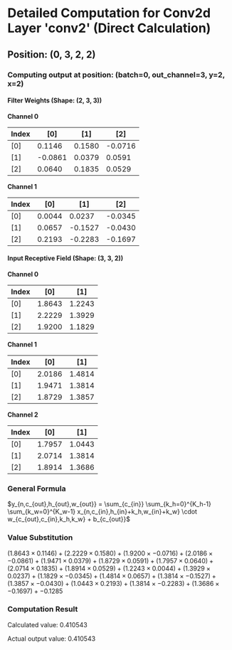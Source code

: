# Detailed Computation for Conv2d Layer 'conv2' (Direct Calculation)

## Position: (0, 3, 2, 2)

### Computing output at position: (batch=0, out_channel=3, y=2, x=2)

#### Filter Weights (Shape: (2, 3, 3))

**Channel 0**

| Index | [0] | [1] | [2] | 
| --- | --- | --- | --- | 
| [0] | 0.1146 | 0.1580 | -0.0716 | 
| [1] | -0.0861 | 0.0379 | 0.0591 | 
| [2] | 0.0640 | 0.1835 | 0.0529 | 

**Channel 1**

| Index | [0] | [1] | [2] | 
| --- | --- | --- | --- | 
| [0] | 0.0044 | 0.0237 | -0.0345 | 
| [1] | 0.0657 | -0.1527 | -0.0430 | 
| [2] | 0.2193 | -0.2283 | -0.1697 | 

#### Input Receptive Field (Shape: (3, 3, 2))

**Channel 0**

| Index | [0] | [1] | 
| --- | --- | --- | 
| [0] | 1.8643 | 1.2243 | 
| [1] | 2.2229 | 1.3929 | 
| [2] | 1.9200 | 1.1829 | 

**Channel 1**

| Index | [0] | [1] | 
| --- | --- | --- | 
| [0] | 2.0186 | 1.4814 | 
| [1] | 1.9471 | 1.3814 | 
| [2] | 1.8729 | 1.3857 | 

**Channel 2**

| Index | [0] | [1] | 
| --- | --- | --- | 
| [0] | 1.7957 | 1.0443 | 
| [1] | 2.0714 | 1.3814 | 
| [2] | 1.8914 | 1.3686 | 

### General Formula

$y_{n,c_{out},h_{out},w_{out}} = \sum_{c_{in}} \sum_{k_h=0}^{K_h-1} \sum_{k_w=0}^{K_w-1} x_{n,c_{in},h_{in}+k_h,w_{in}+k_w} \cdot w_{c_{out},c_{in},k_h,k_w} + b_{c_{out}}$

### Value Substitution

$(1.8643 \times 0.1146) + (2.2229 \times 0.1580) + (1.9200 \times -0.0716) + (2.0186 \times -0.0861) + (1.9471 \times 0.0379) + (1.8729 \times 0.0591) + (1.7957 \times 0.0640) + (2.0714 \times 0.1835) + (1.8914 \times 0.0529) + (1.2243 \times 0.0044) + (1.3929 \times 0.0237) + (1.1829 \times -0.0345) + (1.4814 \times 0.0657) + (1.3814 \times -0.1527) + (1.3857 \times -0.0430) + (1.0443 \times 0.2193) + (1.3814 \times -0.2283) + (1.3686 \times -0.1697) + -0.1285$

### Computation Result

Calculated value: 0.410543

Actual output value: 0.410543

